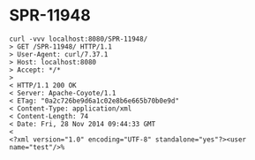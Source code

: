 # SPR-11948

    curl -vvv localhost:8080/SPR-11948/
    > GET /SPR-11948/ HTTP/1.1
    > User-Agent: curl/7.37.1
    > Host: localhost:8080
    > Accept: */*
    >
    < HTTP/1.1 200 OK
    < Server: Apache-Coyote/1.1
    < ETag: "0a2c726be9d6a1c02e8b6e665b70b0e9d"
    < Content-Type: application/xml
    < Content-Length: 74
    < Date: Fri, 28 Nov 2014 09:44:33 GMT
    <
    <?xml version="1.0" encoding="UTF-8" standalone="yes"?><user name="test"/>%